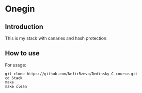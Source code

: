 # Onegin

## Introduction

This is my stack with canaries and hash protection.

## How to use

For usage:

```
git clone https://github.com/kefirRzevo/Dedinsky-C-course.git
cd Stack
make
make clean
```
